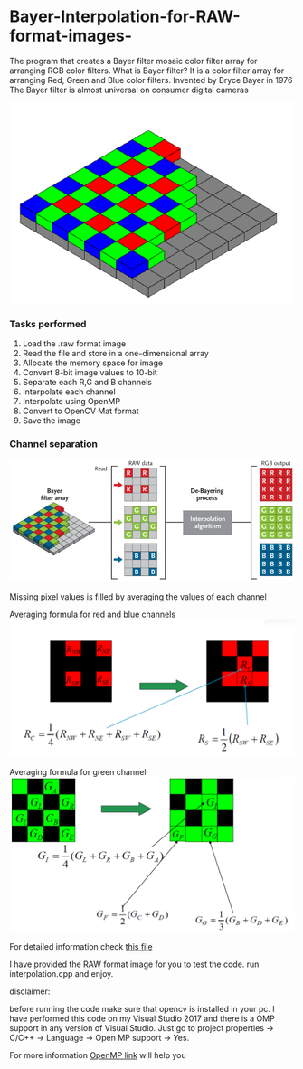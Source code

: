 # Bayer-Interpolation-for-RAW-format-images-
The program that creates a Bayer filter mosaic color filter array for arranging RGB color filters.
What is Bayer filter?
It is a color filter array for arranging Red, Green and Blue color filters. 
Invented by Bryce Bayer in 1976
The Bayer filter is almost universal on consumer digital cameras

![Alt text](/images/bayer.png)

### Tasks performed
1) Load the .raw format image 
2) Read the file and store in a one-dimensional array
3) Allocate the memory space for image
4) Convert 8-bit image values to 10-bit
5) Separate each R,G and B channels
6) Interpolate each channel
7) Interpolate using OpenMP
8) Convert to OpenCV Mat format
9) Save the image


### Channel separation

![Alt text](/images/bayer_3.jpg)

Missing pixel values is filled by averaging the values of each channel 



Averaging formula for red and blue channels
![Alt text](/images/bayer_4.PNG)

Averaging formula for green channel
![Alt text](/images/bayer_5.png)



For detailed information check [this file](https://github.com/Usmankhujaev/Bayer-Interpolation-for-RAW-format-images-using-OPENMP_library/blob/master/Bayer%20Interpolation%20using%20OpenMP.pdf)

I have provided the RAW format image for you to test the code.
run interpolation.cpp and enjoy.

disclaimer:

before running the code make sure that opencv is installed in your pc. I have performed this code on my Visual Studio 2017 and there is a OMP support in any version of Visual Studio. Just go to project properties -> C/C++ -> Language -> Open MP support -> Yes. 

For more information [OpenMP link](https://www.openmp.org/) will help you
